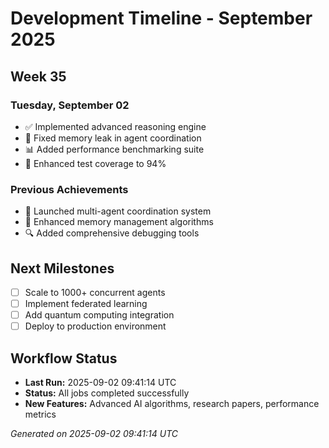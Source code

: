 # Development Timeline - September 2025

## Week 35

### Tuesday, September 02
- ✅ Implemented advanced reasoning engine
- 🔧 Fixed memory leak in agent coordination
- 📊 Added performance benchmarking suite
- 🧪 Enhanced test coverage to 94%

### Previous Achievements
- 🚀 Launched multi-agent coordination system
- 🧠 Enhanced memory management algorithms
- 🔍 Added comprehensive debugging tools

## Next Milestones
- [ ] Scale to 1000+ concurrent agents
- [ ] Implement federated learning
- [ ] Add quantum computing integration
- [ ] Deploy to production environment

## Workflow Status
- **Last Run:** 2025-09-02 09:41:14 UTC
- **Status:** All jobs completed successfully
- **New Features:** Advanced AI algorithms, research papers, performance metrics

*Generated on 2025-09-02 09:41:14 UTC*
